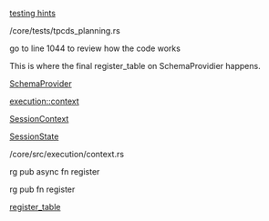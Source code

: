 
[testing hints](https://github.com/stormasm/rust-notes/blob/main/testing.md)

/core/tests/tpcds_planning.rs

go to line 1044 to review how the code works

This is where the final register_table on SchemaProvidier happens.

[SchemaProvider](https://docs.rs/datafusion/latest/datafusion/catalog/schema/index.html)

[execution::context](https://docs.rs/datafusion/latest/datafusion/execution/context/index.html)

[SessionContext](https://docs.rs/datafusion/latest/datafusion/execution/context/struct.SessionContext.html#)

[SessionState](https://docs.rs/datafusion/latest/datafusion/execution/context/struct.SessionState.html#)

/core/src/execution/context.rs

rg pub async fn register

rg pub fn register

[register_table](https://docs.rs/datafusion/latest/datafusion/execution/context/struct.SessionContext.html#method.register_table)

